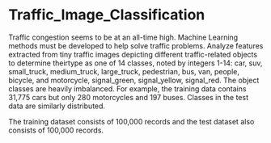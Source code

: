 # Traffic_Image_Classification

Traffic congestion seems to be at an all-time high. Machine Learning methods must be developed to help solve traffic problems.
 Analyze features extracted from tiny traffic images depicting different traffic-related objects to determine theirtype as one 
 of 14 classes, noted by integers 1-14: car, suv, small_truck, medium_truck, large_truck, pedestrian, bus, van, people, bicycle,
 and motorcycle, signal_green, signal_yellow, signal_red. The object classes are heavily imbalanced.
 For example, the training data contains 31,775 cars but only 280 motorcycles and 197 buses. Classes in the test data are similarly distributed.
 
 
 
 The training dataset consists of 100,000 records and the test dataset also consists of 100,000 records. 
 
